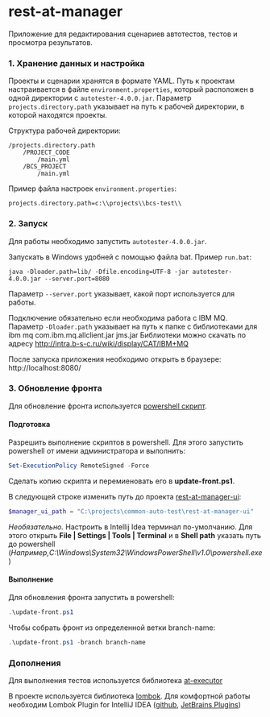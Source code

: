 # rest-at-manager #

Приложение для редактирования сценариев автотестов, тестов и просмотра результатов.

### 1. Хранение данных и настройка ###

Проекты и сценарии хранятся в формате YAML.
Путь к проектам настраивается в файле `environment.properties`, который расположен в одной директории с `autotester-4.0.0.jar`.
Параметр `projects.directory.path` указывает на путь к рабочей директории, в которой находятся проекты.

Структура рабочей директории:

```
/projects.directory.path
    /PROJECT_CODE
        /main.yml
    /BCS_PROJECT
        /main.yml
```

Пример файла настроек `environment.properties`:

```
projects.directory.path=c:\\projects\\bcs-test\\
```

### 2. Запуск ###

Для работы необходимо запустить `autotester-4.0.0.jar`.

Запускать в Windows удобней с помощью файла bat. Пример `run.bat`:

```
java -Dloader.path=lib/ -Dfile.encoding=UTF-8 -jar autotester-4.0.0.jar --server.port=8080
```

Параметр `--server.port` указывает, какой порт используется для работы.

Подключение обязательно если необходима работа с IBM MQ.
Параметр `-Dloader.path` указывает на путь к папке с библиотеками для ibm mq
com.ibm.mq.allclient.jar
jms.jar
Библиотеки можно скачать по адресу http://intra.b-s-c.ru/wiki/display/CAT/IBM+MQ


После запуска приложения необходимо открыть в браузере: http://localhost:8080/

### 3. Обновление фронта ###
Для обновление фронта используется [powershell скрипт](update-front.ps1.sample).

#### Подготовка ####
Разрешить выполнение скриптов в powershell. Для этого запустить powershell от имени администратора и выполнить:
```powershell
Set-ExecutionPolicy RemoteSigned -Force
``` 

Сделать копию скрипта и перемиеновать его в **update-front.ps1**.

В следующей строке изменить путь до проекта [rest-at-manager-ui](https://bitbucket.org/bscideas/rest-at-manager-ui):
```powershell
$manager_ui_path = "C:\projects\common-auto-test\rest-at-manager-ui"
```

*Необязательно.* Настроить в Intellij Idea терминал по-умолчанию. Для этого открыть **File | Settings | Tools | Terminal**
 и в **Shell path** указать путь до powershell (*Например,C:\Windows\System32\WindowsPowerShell\v1.0\powershell.exe*)

#### Выполнение ####
Для обновления фронта запустить в powershell:
```powershell
.\update-front.ps1
```

Чтобы собрать фронт из определенной ветки branch-name:
```powershell
.\update-front.ps1 -branch branch-name
```

### Дополнения ###

Для выполнения тестов используется библиотека [at-executor](https://bitbucket.org/bscideas/rest-at-executor)

В проекте используется библиотека [lombok](https://projectlombok.org). 
Для комфортной работы необходим Lombok Plugin for IntelliJ IDEA ([github](https://github.com/mplushnikov/lombok-intellij-plugin), [JetBrains Plugins](https://plugins.jetbrains.com/plugin/6317-lombok-plugin))